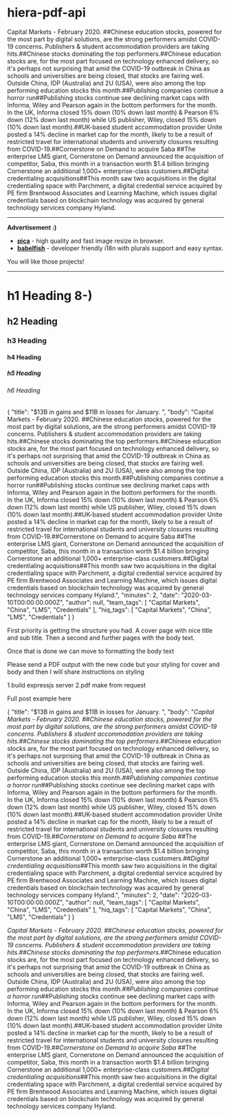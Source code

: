 # hiera-pdf-api



Capital Markets - February 2020. ##Chinese education stocks, powered for the most part by digital solutions, are the strong performers amidst COVID-19 concerns. Publishers & student accommodation providers are taking hits.##Chinese stocks dominating the top performers.##Chinese education stocks are, for the most part focused on technology enhanced delivery, so it's perhaps not surprising that amid the COVID-19 outbreak in China as schools and universities are being closed, that stocks are fairing well. Outside China, IDP (Australia) and 2U (USA), were also among the top performing education stocks this month.##Publishing companies continue a horror run##Publishing stocks continue see declining market caps with Informa, Wiley and Pearson again in the bottom performers for the month. In the UK, Informa closed 15% down (10% down last month) & Pearson 6% down (12% down last month) while US publisher, Wiley, closed 15% down (10% down last month).##UK-based student accommodation provider Unite posted a 14% decline in market cap for the month, likely to be a result of restricted travel for international students and university closures resulting from COVID-19.##Cornerstone on Demand to acquire Saba ##The enterprise LMS giant, Cornerstone on Demand announced the acquisition of competitor, Saba, this month in a transaction worth $1.4 billion bringing Cornerstone an additional 1,000+ enterprise-class customers.##Digital credentialing acquisitions##This month saw two acquisitions in the digital credentialing space with Parchment, a digital credential service acquired by PE firm Brentwood Associates and Learning Machine, which issues digital credentials based on blockchain technology was acquired by general technology services company Hyland.



---
__Advertisement :)__

- __[pica](https://nodeca.github.io/pica/demo/)__ - high quality and fast image
  resize in browser.
- __[babelfish](https://github.com/nodeca/babelfish/)__ - developer friendly
  i18n with plurals support and easy syntax.

You will like those projects!

---

# h1 Heading 8-)
## h2 Heading
### h3 Heading
#### h4 Heading
##### h5 Heading
###### h6 Heading



{
"title": "$13B in gains and $11B in losses for January. ",
"body": "Capital Markets - February 2020. ##Chinese education stocks, powered for the most part by digital solutions, are the strong performers amidst COVID-19 concerns. Publishers & student accommodation providers are taking hits.##Chinese stocks dominating the top performers.##Chinese education stocks are, for the most part focused on technology enhanced delivery, so it's perhaps not surprising that amid the COVID-19 outbreak in China as schools and universities are being closed, that stocks are fairing well. Outside China, IDP (Australia) and 2U (USA), were also among the top performing education stocks this month.##Publishing companies continue a horror run##Publishing stocks continue see declining market caps with Informa, Wiley and Pearson again in the bottom performers for the month. In the UK, Informa closed 15% down (10% down last month) & Pearson 6% down (12% down last month) while US publisher, Wiley, closed 15% down (10% down last month).##UK-based student accommodation provider Unite posted a 14% decline in market cap for the month, likely to be a result of restricted travel for international students and university closures resulting from COVID-19.##Cornerstone on Demand to acquire Saba ##The enterprise LMS giant, Cornerstone on Demand announced the acquisition of competitor, Saba, this month in a transaction worth $1.4 billion bringing Cornerstone an additional 1,000+ enterprise-class customers.##Digital credentialing acquisitions##This month saw two acquisitions in the digital credentialing space with Parchment, a digital credential service acquired by PE firm Brentwood Associates and Learning Machine, which issues digital credentials based on blockchain technology was acquired by general technology services company Hyland.",
"minutes": 2,
"date": "2020-03-10T00:00:00.000Z",
"author": null,
"team_tags": [
"Capital Markets",
"China",
"LMS",
"Credentials"
],
"hiq_tags": [
"Capital Markets",
"China",
"LMS",
"Credentials"
]
}


First priority is getting the structure you had. A cover page with nice title and sub title. Then a second and further pages with the body text.

Once that is done we can move to formatting the body text

Please send a PDF output with the new code but your styling for cover and body and then I will share instructions on styling

1.build expressjs server
2.pdf make from request



Full post example here

{
  "title": "$13B in gains and $11B in losses for January. ",
  "body": "*Capital Markets - February 2020.* ##*Chinese education stocks, powered for the most part by digital solutions, are the strong performers amidst COVID-19 concerns. Publishers & student accommodation providers are taking hits.*##*Chinese stocks dominating the top performers.*##Chinese education stocks are, for the most part focused on technology enhanced delivery, so it's perhaps not surprising that amid the COVID-19 outbreak in China as schools and universities are being closed, that stocks are fairing well. Outside China, IDP (Australia) and 2U (USA), were also among the top performing education stocks this month.##*Publishing companies continue a horror run*##Publishing stocks continue see declining market caps with Informa, Wiley and Pearson again in the bottom performers for the month. In the UK, Informa closed 15% down (10% down last month) & Pearson 6% down (12% down last month) while US publisher, Wiley, closed 15% down (10% down last month).##UK-based student accommodation provider Unite posted a 14% decline in market cap for the month, likely to be a result of restricted travel for international students and university closures resulting from COVID-19.##*Cornerstone on Demand to acquire Saba* ##The enterprise LMS giant, Cornerstone on Demand announced the acquisition of competitor, Saba, this month in a transaction worth $1.4 billion bringing Cornerstone an additional 1,000+ enterprise-class customers.##*Digital credentialing acquisitions*##This month saw two acquisitions in the digital credentialing space with Parchment, a digital credential service acquired by PE firm Brentwood Associates and Learning Machine, which issues digital credentials based on blockchain technology was acquired by general technology services company Hyland.",
  "minutes": 2,
  "date": "2020-03-10T00:00:00.000Z",
  "author": null,
  "team_tags": [
  "Capital Markets",
  "China",
  "LMS",
  "Credentials"
  ],
  "hiq_tags": [
  "Capital Markets",
  "China",
  "LMS",
  "Credentials"
  ]
}



*Capital Markets - February 2020.* ##*Chinese education stocks, powered for the most part by digital solutions, are the strong performers amidst COVID-19 concerns. Publishers & student accommodation providers are taking hits.*##*Chinese stocks dominating the top performers.*##Chinese education stocks are, for the most part focused on technology enhanced delivery, so it's perhaps not surprising that amid the COVID-19 outbreak in China as schools and universities are being closed, that stocks are fairing well. Outside China, IDP (Australia) and 2U (USA), were also among the top performing education stocks this month.##*Publishing companies continue a horror run*##Publishing stocks continue see declining market caps with Informa, Wiley and Pearson again in the bottom performers for the month. In the UK, Informa closed 15% down (10% down last month) & Pearson 6% down (12% down last month) while US publisher, Wiley, closed 15% down (10% down last month).##UK-based student accommodation provider Unite posted a 14% decline in market cap for the month, likely to be a result of restricted travel for international students and university closures resulting from COVID-19.##*Cornerstone on Demand to acquire Saba* ##The enterprise LMS giant, Cornerstone on Demand announced the acquisition of competitor, Saba, this month in a transaction worth $1.4 billion bringing Cornerstone an additional 1,000+ enterprise-class customers.##*Digital credentialing acquisitions*##This month saw two acquisitions in the digital credentialing space with Parchment, a digital credential service acquired by PE firm Brentwood Associates and Learning Machine, which issues digital credentials based on blockchain technology was acquired by general technology services company Hyland.